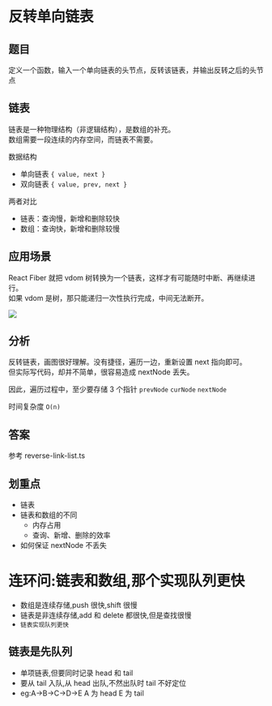 # 反转单向链表

## 题目

定义一个函数，输入一个单向链表的头节点，反转该链表，并输出反转之后的头节点

## 链表

链表是一种物理结构（非逻辑结构），是数组的补充。<br>
数组需要一段连续的内存空间，而链表不需要。

数据结构

- 单向链表 `{ value, next }`
- 双向链表 `{ value, prev, next }`

两者对比

- 链表：查询慢，新增和删除较快
- 数组：查询快，新增和删除较慢

## 应用场景

React Fiber 就把 vdom 树转换为一个链表，这样才有可能随时中断、再继续进行。<br>
如果 vdom 是树，那只能递归一次性执行完成，中间无法断开。

![](./img/react-fiber-链表.png)

## 分析

反转链表，画图很好理解。没有捷径，遍历一边，重新设置 next 指向即可。<br>
但实际写代码，却并不简单，很容易造成 nextNode 丢失。

因此，遍历过程中，至少要存储 3 个指针 `prevNode` `curNode` `nextNode`

时间复杂度 `O(n)`

## 答案

参考 reverse-link-list.ts

## 划重点

- 链表
- 链表和数组的不同
  - 内存占用
  - 查询、新增、删除的效率
- 如何保证 nextNode 不丢失

# 连环问:链表和数组,那个实现队列更快

- 数组是连续存储,push 很快,shift 很慢
- 链表是非连续存储,add 和 delete 都很快,但是查找很慢
- `链表实现队列更快`

## 链表是先队列

- 单项链表,但要同时记录 head 和 tail
- 要从 tail 入队,从 head 出队,不然出队时 tail 不好定位
- eg:A->B->C->D->E A 为 head E 为 tail
